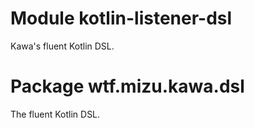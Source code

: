 # Module kotlin-listener-dsl

Kawa's fluent Kotlin DSL.


# Package wtf.mizu.kawa.dsl

The fluent Kotlin DSL.
